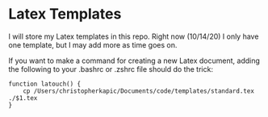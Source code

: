 # Latex Templates

I will store my Latex templates in this repo. Right now (10/14/20) I only have one template, but I may add more as time goes on.

If you want to make a command for creating a new Latex document, adding the following to your .bashrc or .zshrc file should do the trick:
```shell
function latouch() {
    cp /Users/christopherkapic/Documents/code/templates/standard.tex ./$1.tex
}
```
